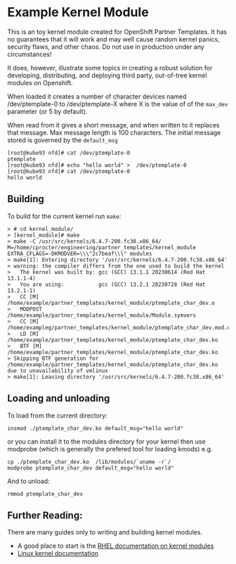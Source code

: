 # Example Kernel Module

This is an toy kernel module created for OpenShift Partner Templates. It has no guarantees that it will work and may well cause random kernel panics, security flaws, and other chaos. Do not use in production under any circumstances!

It does, however, illustrate some topics in creating a robust solution for developing, distributing, and deploying third party, out-of-tree kernel modules on Openshift.


When loaded it creates a number of character devices named /dev/ptemplate-0 to /dev/ptemplate-X where X is the value of of the `max_dev` parameter (or 5 by default). 

When read from it gives a short message, and when written to it replaces that message. Max message length is 100 characters. The initial message stored is governed by the `default_msg`

```
[root@kube93 nfd]# cat /dev/ptemplate-0
ptemplate
[root@kube93 nfd]# echo "hello world" >  /dev/ptemplate-0
[root@kube93 nfd]# cat /dev/ptemplate-0
hello world
```

## Building
To build for the current kernel run `make`:

```
> # cd kernel_module/
> [kernel_module]# make
> make -C /usr/src/kernels/6.4.7-200.fc38.x86_64/ M=/home/cprocter/engineering/partner_templates/kernel_module EXTRA_CFLAGS=-DKMODVER=\\\"2c7beaf\\\" modules
> make[1]: Entering directory '/usr/src/kernels/6.4.7-200.fc38.x86_64'
> warning: the compiler differs from the one used to build the kernel
>   The kernel was built by: gcc (GCC) 13.1.1 20230614 (Red Hat 13.1.1-4)
>   You are using:           gcc (GCC) 13.2.1 20230728 (Red Hat 13.2.1-1)
>   CC [M]  /home/example/partner_templates/kernel_module/ptemplate_char_dev.o
>   MODPOST /home/example/partner_templates/kernel_module/Module.symvers
>   CC [M]  /home/exampleg/partner_templates/kernel_module/ptemplate_char_dev.mod.o
>   LD [M]  /home/example/partner_templates/kernel_module/ptemplate_char_dev.ko
>   BTF [M] /home/example/partner_templates/kernel_module/ptemplate_char_dev.ko
> Skipping BTF generation for /home/example/partner_templates/kernel_module/ptemplate_char_dev.ko due to unavailability of vmlinux
> make[1]: Leaving directory '/usr/src/kernels/6.4.7-200.fc38.x86_64'
```

## Loading and unloading

To load from the current directory:

```
insmod ./ptemplate_char_dev.ko default_msg="hello world"
```

or you can install it to the modules directory for your kernel then use modprobe (which is generally the prefered tool for loading kmods) e.g.

```
cp ./ptemplate_char_dev.ko  /lib/modules/`uname -r`/
modprobe ptemplate_char_dev default_msg="hello world"
```

And to unload:

```
rmmod ptemplate_char_dev
```

## Further Reading:
There are many guides only to writing and building kernel modules. 

* A good place to start is the [RHEL documentation on kernel modules](https://access.redhat.com/documentation/en-us/red_hat_enterprise_linux/9/html/managing_monitoring_and_updating_the_kernel/managing-kernel-modules_managing-monitoring-and-updating-the-kernel)
* [Linux kernel documentation](https://docs.kernel.org/kbuild/modules.html)




